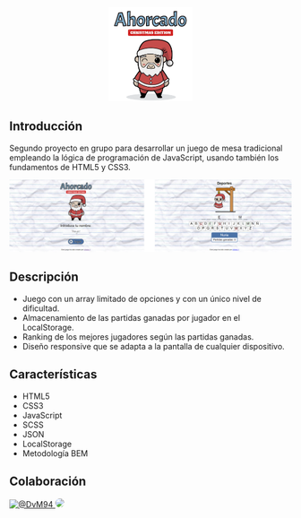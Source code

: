 <p align="center">
  <img src="img/intro.png" width="150">
</p>

Introducción
-------------
Segundo proyecto en grupo para desarrollar un juego de mesa tradicional empleando la lógica de programación de JavaScript, usando también los fundamentos de HTML5 y CSS3. 


<p align="center">
  <img src="img/demo.png" width="800">
</p>

Descripción
-------------
* Juego con un array limitado de opciones y con un único nivel de dificultad.
* Almacenamiento de las partidas ganadas por jugador en el LocalStorage.
* Ranking de los mejores jugadores según las partidas ganadas.
* Diseño responsive que se adapta a la pantalla de cualquier dispositivo.

Características
-------------
* HTML5
* CSS3
* JavaScript
* SCSS
* JSON
* LocalStorage
* Metodología BEM

Colaboración
-------------
<a href="https://github.com/DvM94">
  <img src="https://avatars.githubusercontent.com/u/72202793?s=460&u=17b3334e929bd6c08948f2d029984d1991d67646&v=4?" alt="@DvM94" width="50">
</a>
<a href="https://github.com/estelasanchez7">
  <img src="https://avatars.githubusercontent.com/u/72202950?s=460&v=4" width="50" style="border-radius: 50%;">
</a>


